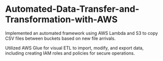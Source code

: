 # Automated-Data-Transfer-and-Transformation-with-AWS

Implemented an automated framework using AWS Lambda and S3 to copy CSV files between buckets based on new file arrivals. 

Utilized AWS Glue for visual ETL to import, modify, and export data, including creating IAM roles and policies for secure operations.
